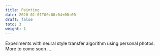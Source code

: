 ```yaml
---
title: Painting
date: 2020-01-01T00:00:04+00:00
draft: false
toto: 3
weight: 1
---
```


Experiments with neural style transfer algorithm using personal photos. More to come soon ...
